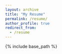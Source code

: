 ```yaml
---
layout: archive
title: "My Resume"
permalink: /resume/
author_profile: true
redirect_from:
  - /resume
---
```


{% include base_path %}

<style>
.pdfobject-container { width: 800; height: 1000px; border: 1px solid #ccc; }
</style>
<div id="my-pdf"></div>
<script src="https://unpkg.com/pdfobject"></script>
<script>PDFObject.embed("../images/Yu_Shing_Chen_Resume_6:7_US_phone.pdf", "#my-pdf");</script>
<br>

<!-- Education
======
* Kang Chiao International School High School Deploma
* Purdue University Robotics Engineering Technology, Minor in CS
* Purdue University Certificate in certificate in Entrepreneurship and Innovation

Work experience
======
* Spring 2024: Academic Pages Collaborator
  * Github University
  * Duties includes: Updates and improvements to template
  * Supervisor: The Users

* Fall 2015: Research Assistant
  * Github University
  * Duties included: Merging pull requests
  * Supervisor: Professor Hub

* Summer 2015: Research Assistant
  * Github University
  * Duties included: Tagging issues
  * Supervisor: Professor Git

Skills
======
* Skill 1
* Skill 2
  * Sub-skill 2.1
  * Sub-skill 2.2
  * Sub-skill 2.3
* Skill 3

Publications
======
  <ul>{% for post in site.publications reversed %}
    {% include archive-single-cv.html %}
  {% endfor %}</ul>

Talks
======
  <ul>{% for post in site.talks reversed %}
    {% include archive-single-talk-cv.html  %}
  {% endfor %}</ul>

Teaching
======
  <ul>{% for post in site.teaching reversed %}
    {% include archive-single-cv.html %}
  {% endfor %}</ul>

Service and leadership
======
* Currently signed in to 43 different slack teams
 -->

